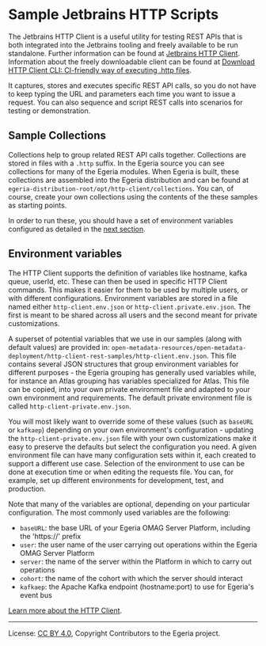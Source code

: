 <!-- SPDX-License-Identifier: CC-BY-4.0 -->
<!-- Copyright Contributors to the Egeria project. -->

# Sample Jetbrains HTTP Scripts

The Jetbrains  HTTP Client  is a useful utility for testing REST APIs that is both integrated into the Jetbrains tooling 
and freely available to be run standalone. Further information can be found at 
[Jetbrains HTTP Client](https://www.jetbrains.com/help/idea/http-client-in-product-code-editor.html). 
Information about the freely downloadable client can be found at 
[Download HTTP Client CLI: CI-friendly way of executing .http files](https://www.jetbrains.com/ijhttp/download/#section=zip-archive).


It captures, stores and executes specific REST API calls, so you do not have to keep typing the URL and parameters
each time you want to issue a request. You can also sequence and script REST calls into scenarios for testing or 
demonstration.


## Sample Collections

Collections help to group related REST API calls together. Collections are stored in files with a `.http` suffix. 
In the Egeria source you can see collections for many of the Egeria modules. When Egeria is built, these collections are
assembled into the Egeria distribution and can be found at `egeria-distribution-root/opt/http-client/collections`. 
You can, of course, create your own collections using the contents of the these samples as starting points.

In order to run these, you should have a set of environment variables configured as detailed in the [next section](#environment-variables).



## Environment variables

The HTTP Client supports the definition of variables like hostname, kafka queue, userId, etc.  These can then be used in
specific HTTP Client commands.  This makes it easier for them to be used by multiple users, or with different
configurations. Environment variables are stored in a file named either `http-client.env.json` or 
`http-client.private.env.json`. The first is meant to be shared across all users and the second meant for private 
customizations. 

A superset of potential variables that we use in our samples (along with default values) are provided in:
`open-metadata-resources/open-metadata-deployment/http-client-rest-samples/http-client.env.json`. This file contains 
several JSON structures that 
group environment variables for different purposes - the Egeria grouping has generally used variables while, for 
instance an Atlas grouping has variables specialized for Atlas. This file can be copied, into your own private environment
file and adapted to your own environment and requirements. The default private environment file is called 
`http-client-private.env.json`.

You will most likely want to override some of these values (such as `baseURL` or `kafkaep`) depending on your
own environment's configuration - updating the `http-client-private.env.json` file with your own customizations make it 
easy to preserve the defaults but select the configuration you need. A given environment file can have many configuration
sets within it, each created to support a different use case. Selection of the environment to use can be done
at execution time or when editing the requests file. You can, for example, set up different environments for development, 
test, and production.

Note that many of the variables are optional, depending on your particular configuration. The most commonly used
variables are the following:

- `baseURL`: the base URL of your Egeria OMAG Server Platform, including the 'https://' prefix
- `user`: the user name of the user carrying out operations within the Egeria OMAG Server Platform
- `server`: the name of the server within the Platform in which to carry out operations
- `cohort`: the name of the cohort with which the server should interact
- `kafkaep`: the Apache Kafka endpoint (hostname:port) to use for Egeria's event bus

[Learn more about the HTTP Client](https://www.jetbrains.com/help/idea/http-client-in-product-code-editor.html#composing-http-requests).


----
License: [CC BY 4.0](https://creativecommons.org/licenses/by/4.0/),
Copyright Contributors to the Egeria project.